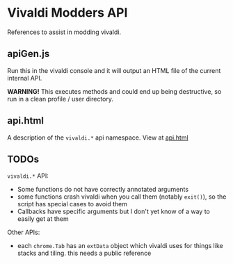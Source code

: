 # Vivaldi Modders API
References to assist in modding vivaldi.

## apiGen.js
Run this in the vivaldi console and it will output an HTML file of the current internal API.

**WARNING!** This executes methods and could end up being destructive, so run in a clean profile / user directory.

## api.html
A description of the `vivaldi.*` api namespace. View at [api.html](api.html)

## TODOs

`vivaldi.*` API:
* Some functions do not have correctly annotated arguments
* some functions crash vivaldi when you call them (notably `exit()`), so the script has special cases to avoid them
* Callbacks have specific arguments but I don't yet know of a way to easily get at them

Other APIs:
* each `chrome.Tab` has an `extData` object which vivaldi uses for things like stacks and tiling. this needs a public reference
